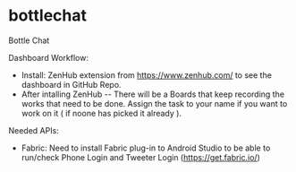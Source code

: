 # bottlechat
Bottle Chat

Dashboard Workflow:
* Install: ZenHub extension from https://www.zenhub.com/ to see the dashboard in GitHub Repo.
* After intalling ZenHub -- There will be a Boards that keep recording the works that need to be done. Assign the task to your name if you want to work on it ( if noone has picked it already ).

Needed APIs:
* Fabric: Need to install Fabric plug-in to Android Studio to be able to run/check Phone Login and Tweeter Login (https://get.fabric.io/)
